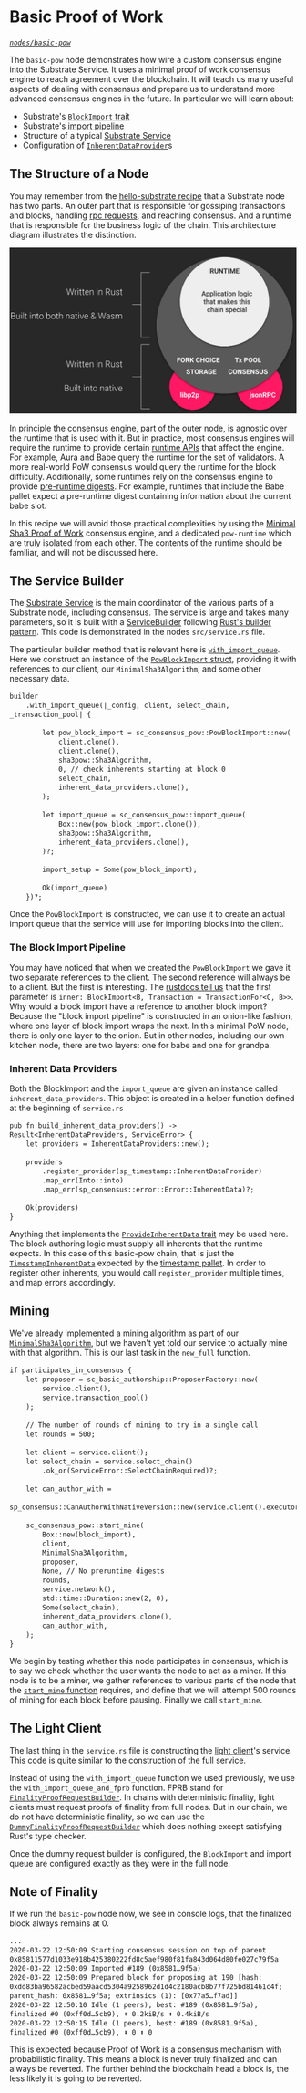 # Basic Proof of Work
*[`nodes/basic-pow`](https://github.com/substrate-developer-hub/recipes/tree/master/nodes/basic-pow)*

The `basic-pow` node demonstrates how wire a custom consensus engine into the Substrate Service. It uses a minimal proof of work consensus engine to reach agreement over the blockchain. It will teach us many useful aspects of dealing with consensus and prepare us to understand more advanced consensus engines in the future. In particular we will learn about:

* Substrate's [`BlockImport` trait](https://crates.parity.io/sp_consensus/block_import/trait.BlockImport.html)
* Substrate's [import pipeline](https://crates.parity.io/sp_consensus/import_queue/index.html)
* Structure of a typical [Substrate Service](https://crates.parity.io/sc_service/index.html)
* Configuration of [`InherentDataProvider`](https://crates.parity.io/sp_authorship/struct.InherentDataProvider.html)s

## The Structure of a Node

You may remember from the [hello-substrate recipe](../2-appetizers/1-hello-substrate.md) that a Substrate node has two parts. An outer part that is responsible for gossiping transactions and blocks, handling [rpc requests](./custom-rpc.md), and reaching consensus. And a runtime that is responsible for the business logic of the chain. This architecture diagram illustrates the distinction.

![Substrate Architecture Diagram](../img/substrate-architecture.png)

In principle the consensus engine, part of the outer node, is agnostic over the runtime that is used with it. But in practice, most consensus engines will require the runtime to provide certain [runtime APIs](./runtime-api.md) that affect the engine. For example, Aura and Babe query the runtime for the set of validators. A more real-world PoW consensus would query the runtime for the block difficulty. Additionally, some runtimes rely on the consensus engine to provide [pre-runtime digests](https://crates.parity.io/sp_runtime/generic/enum.DigestItem.html#variant.PreRuntime). For example, runtimes that include the Babe pallet expect a pre-runtime digest containing information about the current babe slot.

In this recipe we will avoid those practical complexities by using the [Minimal Sha3 Proof of Work](./sha3-pow-consensus.md) consensus engine, and a dedicated `pow-runtime` which are truly isolated from each other. The contents of the runtime should be familiar, and will not be discussed here.

## The Service Builder

The [Substrate Service](https://crates.parity.io/sc_service/trait.AbstractService.html) is the main coordinator of the various parts of a Substrate node, including consensus. The service is large and takes many parameters, so it is built with a [ServiceBuilder](https://crates.parity.io/sc_service/struct.ServiceBuilder.html) following [Rust's builder pattern](https://doc.rust-lang.org/1.0.0/style/ownership/builders.html). This code is demonstrated in the nodes `src/service.rs` file.

The particular builder method that is relevant here is [`with_import_queue`](https://crates.parity.io/sc_service/struct.ServiceBuilder.html#method.with_import_queue). Here we construct an instance of the [`PowBlockImport` struct](https://crates.parity.io/sc_consensus_pow/struct.PowBlockImport.html), providing it with references to our client, our `MinimalSha3Algorithm`, and some other necessary data.

```rust, ignore
builder
	.with_import_queue(|_config, client, select_chain, _transaction_pool| {

		let pow_block_import = sc_consensus_pow::PowBlockImport::new(
			client.clone(),
			client.clone(),
			sha3pow::Sha3Algorithm,
			0, // check inherents starting at block 0
			select_chain,
			inherent_data_providers.clone(),
		);

		let import_queue = sc_consensus_pow::import_queue(
			Box::new(pow_block_import.clone()),
			sha3pow::Sha3Algorithm,
			inherent_data_providers.clone(),
		)?;

		import_setup = Some(pow_block_import);

		Ok(import_queue)
	})?;
```

Once the `PowBlockImport` is constructed, we can use it to create an actual import queue that the service will use for importing blocks into the client.

### The Block Import Pipeline

You may have noticed that when we created the `PowBlockImport` we gave it two separate references to the client. The second reference will always be to a client. But the first is interesting. The [rustdocs tell us](https://crates.parity.io/sc_consensus_pow/struct.PowBlockImport.html#method.new) that the first parameter is `inner: BlockImport<B, Transaction = TransactionFor<C, B>>`. Why would a block import have a reference to another block import? Because the "block import pipeline" is constructed in an onion-like fashion, where one layer of block import wraps the next. In this minimal PoW node, there is only one layer to the onion. But in other nodes, including our own kitchen node, there are two layers: one for babe and one for grandpa.

### Inherent Data Providers

Both the BlockImport and the `import_queue` are given an instance called `inherent_data_providers`. This object is created in a helper function defined at the beginning of `service.rs`

```rust, ignore
pub fn build_inherent_data_providers() -> Result<InherentDataProviders, ServiceError> {
	let providers = InherentDataProviders::new();

	providers
		.register_provider(sp_timestamp::InherentDataProvider)
		.map_err(Into::into)
		.map_err(sp_consensus::error::Error::InherentData)?;

	Ok(providers)
}
```

Anything that implements the [`ProvideInherentData` trait](https://crates.parity.io/sp_inherents/trait.ProvideInherentData.html) may be used here. The block authoring logic must supply all inherents that the runtime expects. In this case of this basic-pow chain, that is just the [`TimestampInherentData`](https://crates.parity.io/sp_timestamp/trait.TimestampInherentData.html) expected by the [timestamp pallet](https://crates.parity.io/pallet_timestamp/index.html). In order to register other inherents, you would call `register_provider` multiple times, and map errors accordingly.

## Mining

We've already implemented a mining algorithm as part of our [`MinimalSha3Algorithm`](./sha3-pow-consensus.md), but we haven't yet told our service to actually mine with that algorithm. This is our last task in the `new_full` function.

```rust, ignore
if participates_in_consensus {
	let proposer = sc_basic_authorship::ProposerFactory::new(
		service.client(),
		service.transaction_pool()
	);

	// The number of rounds of mining to try in a single call
	let rounds = 500;

	let client = service.client();
	let select_chain = service.select_chain()
		.ok_or(ServiceError::SelectChainRequired)?;

	let can_author_with =
		sp_consensus::CanAuthorWithNativeVersion::new(service.client().executor().clone());

	sc_consensus_pow::start_mine(
		Box::new(block_import),
		client,
		MinimalSha3Algorithm,
		proposer,
		None, // No preruntime digests
		rounds,
		service.network(),
		std::time::Duration::new(2, 0),
		Some(select_chain),
		inherent_data_providers.clone(),
		can_author_with,
	);
}
```

We begin by testing whether this node participates in consensus, which is to say we check whether the user wants the node to act as a miner. If this node is to be a miner, we gather references to various parts of the node that the [`start_mine` function](https://crates.parity.io/sc_consensus_pow/fn.start_mine.html) requires, and define that we will attempt 500 rounds of mining for each block before pausing. Finally we call `start_mine`.

## The Light Client

The last thing in the `service.rs` file is constructing the [light client](https://www.parity.io/what-is-a-light-client/)'s service. This code is quite similar to the construction of the full service.

Instead of using the `with_import_queue` function we used previously, we use the `with_import_queue_and_fprb` function. FPRB stand for [`FinalityProofRequestBuilder`](https://crates.parity.io/sc_network/config/trait.FinalityProofRequestBuilder.html). In chains with deterministic finality, light clients must request proofs of finality from full nodes. But in our chain, we do not have deterministic finality, so we can use the [`DummyFinalityProofRequestBuilder`](https://crates.parity.io/sc_network/config/struct.DummyFinalityProofRequestBuilder.html) which does nothing except satisfying Rust's type checker.

Once the dummy request builder is configured, the `BlockImport` and import queue are configured exactly as they were in the full node.

## Note of Finality

If we run the `basic-pow` node now, we see in console logs, that the finalized block always remains at 0.

```
...
2020-03-22 12:50:09 Starting consensus session on top of parent 0x85811577d1033e918b425380222fd8c5aef980f81fa843d064d80fe027c79f5a
2020-03-22 12:50:09 Imported #189 (0x8581…9f5a)
2020-03-22 12:50:09 Prepared block for proposing at 190 [hash: 0xdd83ba96582acbed59aacd5304a9258962d1d4c2180acb8b77f725bd81461c4f; parent_hash: 0x8581…9f5a; extrinsics (1): [0x77a5…f7ad]]
2020-03-22 12:50:10 Idle (1 peers), best: #189 (0x8581…9f5a), finalized #0 (0xff0d…5cb9), ⬇ 0.2kiB/s ⬆ 0.4kiB/s
2020-03-22 12:50:15 Idle (1 peers), best: #189 (0x8581…9f5a), finalized #0 (0xff0d…5cb9), ⬇ 0 ⬆ 0
```

This is expected because Proof of Work is a consensus mechanism with probabilistic finality. This means a block is never truly finalized and can always be reverted. The further behind the blockchain head a block is, the less likely it is going to be reverted.
